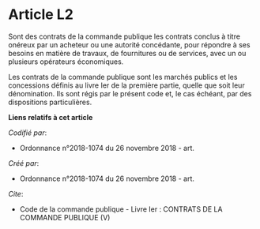 # Article L2

Sont des contrats de la commande publique les contrats conclus à titre onéreux par un acheteur ou une autorité concédante,
pour répondre à ses besoins en matière de travaux, de fournitures ou de services, avec un ou plusieurs opérateurs
économiques. 

Les contrats de la commande publique sont les marchés publics et les concessions définis au livre Ier de la première partie,
quelle que soit leur dénomination. Ils sont régis par le présent code et, le cas échéant, par des dispositions particulières.

**Liens relatifs à cet article**

_Codifié par_:

  - Ordonnance n°2018-1074 du 26 novembre 2018 - art.

_Créé par_:

  - Ordonnance n°2018-1074 du 26 novembre 2018 - art.

_Cite_:

  - Code de la commande publique -  Livre Ier : CONTRATS DE LA COMMANDE PUBLIQUE (V)
